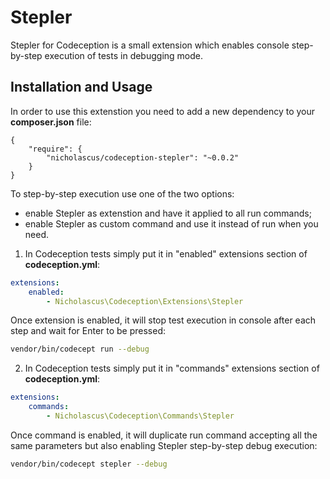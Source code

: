 # Stepler
Stepler for Codeception is a small extension which enables console step-by-step execution of tests in debugging mode.


## Installation and Usage
In order to use this extenstion you need to add a new dependency to your **composer.json** file:
```
{
    "require": {
	    "nicholascus/codeception-stepler": "~0.0.2"
    }
}
```
To step-by-step execution use one of the two options:
* enable Stepler as extenstion and have it applied to all run commands;
* enable Stepler as custom command and use it instead of run when you need.

1. In Codeception tests simply put it in "enabled" extensions section of **codeception.yml**:
```yaml
extensions:
    enabled:
        - Nicholascus\Codeception\Extensions\Stepler
```
Once extension is enabled, it will stop test execution in console after each step and wait for Enter to be pressed:
```bash
vendor/bin/codecept run --debug
```

2. In Codeception tests simply put it in "commands" extensions section of **codeception.yml**:
```yaml
extensions:
    commands:	
        - Nicholascus\Codeception\Commands\Stepler
```
Once command is enabled, it will duplicate run command accepting all the same parameters but also enabling Stepler step-by-step debug execution:
```bash
vendor/bin/codecept stepler --debug
```

